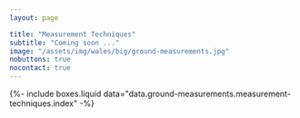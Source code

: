 ```yaml
---
layout: page

title: "Measurement Techniques"
subtitle: "Coming soon ..."
image: "/assets/img/wales/big/ground-measurements.jpg"
nobuttons: true
nocontact: true
---
```


{%-
include boxes.liquid
data="data.ground-measurements.measurement-techniques.index"
-%}